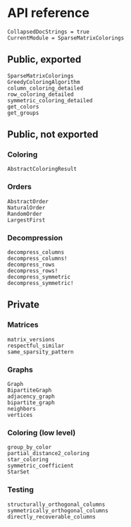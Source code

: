 # API reference

```@meta
CollapsedDocStrings = true
CurrentModule = SparseMatrixColorings
```

## Public, exported

```@docs
SparseMatrixColorings
GreedyColoringAlgorithm
column_coloring_detailed
row_coloring_detailed
symmetric_coloring_detailed
get_colors
get_groups
```

## Public, not exported

### Coloring

```@docs
AbstractColoringResult
```

### Orders

```@docs
AbstractOrder
NaturalOrder
RandomOrder
LargestFirst
```

### Decompression

```@docs
decompress_columns
decompress_columns!
decompress_rows
decompress_rows!
decompress_symmetric
decompress_symmetric!
```

## Private

### Matrices

```@docs
matrix_versions
respectful_similar
same_sparsity_pattern
```

### Graphs

```@docs
Graph
BipartiteGraph
adjacency_graph
bipartite_graph
neighbors
vertices
```

### Coloring (low level)

```@docs
group_by_color
partial_distance2_coloring
star_coloring
symmetric_coefficient
StarSet
```

### Testing

```@docs
structurally_orthogonal_columns
symmetrically_orthogonal_columns
directly_recoverable_columns
```
